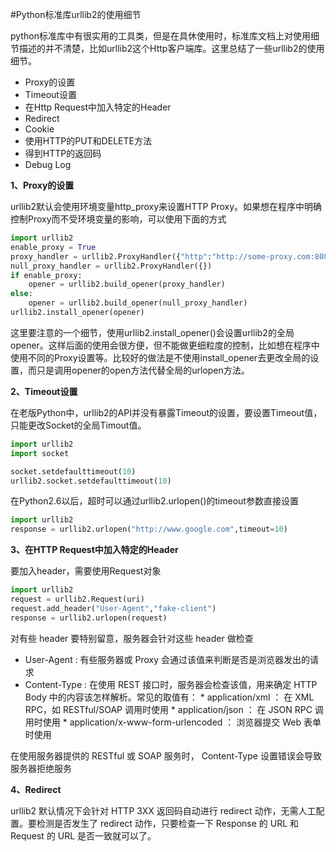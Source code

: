 #Python标准库urllib2的使用细节

python标准库中有很实用的工具类，但是在具休使用时，标准库文档上对使用细节描述的并不清楚，比如urllib2这个Http客户端库。这里总结了一些urllib2的使用细节。
*    Proxy的设置
*    Timeout设置
*    在Http Request中加入特定的Header
*    Redirect
*    Cookie
*    使用HTTP的PUT和DELETE方法
*    得到HTTP的返回码
*    Debug Log

**1、Proxy的设置**

urllib2默认会使用环境变量http_proxy来设置HTTP Proxy。如果想在程序中明确控制Proxy而不受环境变量的影响，可以使用下面的方式
```Python
import urllib2
enable_proxy = True
proxy_handler = urllib2.ProxyHandler({"http":"http://some-proxy.com:8080"})
null_proxy_handler = urllib2.ProxyHandler({})
if enable_proxy:
    opener = urllib2.build_opener(proxy_handler)
else:
    opener = urllib2.build_opener(null_proxy_handler)
urllib2.install_opener(opener)
```
这里要注意的一个细节，使用urllib2.install_opener()会设置urllib2的全局opener。这样后面的使用会很方便，但不能做更细粒度的控制，比如想在程序中使用不同的Proxy设置等。比较好的做法是不使用install_opener去更改全局的设置，而只是调用opener的open方法代替全局的urlopen方法。

**2、Timeout设置**

在老版Python中，urllib2的API并没有暴露Timeout的设置，要设置Timeout值，只能更改Socket的全局Timout值。
```Python
import urllib2
import socket

socket.setdefaulttimeout(10) 
urllib2.socket.setdefaulttimeout(10)
```
在Python2.6以后，超时可以通过urllib2.urlopen()的timeout参数直接设置
```Python
import urllib2
response = urllib2.urlopen("http://www.google.com",timeout=10)
```
**3、在HTTP Request中加入特定的Header**

要加入header，需要使用Request对象
```Python
import urllib2
request = urllib2.Request(uri)
request.add_header("User-Agent","fake-client")
response = urllib2.urlopen(request)
```
对有些 header 要特别留意，服务器会针对这些 header 做检查
*    User-Agent : 有些服务器或 Proxy 会通过该值来判断是否是浏览器发出的请求
*    Content-Type : 在使用 REST 接口时，服务器会检查该值，用来确定 HTTP Body 中的内容该怎样解析。常见的取值有：
    *    application/xml ： 在 XML RPC，如 RESTful/SOAP 调用时使用
    *    application/json ： 在 JSON RPC 调用时使用
    *    application/x-www-form-urlencoded ： 浏览器提交 Web 表单时使用

在使用服务器提供的 RESTful 或 SOAP 服务时， Content-Type 设置错误会导致服务器拒绝服务

**4、Redirect**

urllib2 默认情况下会针对 HTTP 3XX 返回码自动进行 redirect 动作，无需人工配置。要检测是否发生了 redirect 动作，只要检查一下 Response 的 URL 和 Request 的 URL 是否一致就可以了。

